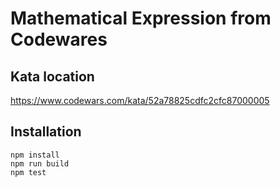 
# Mathematical Expression from Codewares

## Kata location

https://www.codewars.com/kata/52a78825cdfc2cfc87000005

## Installation

```console
npm install
npm run build
npm test
```



